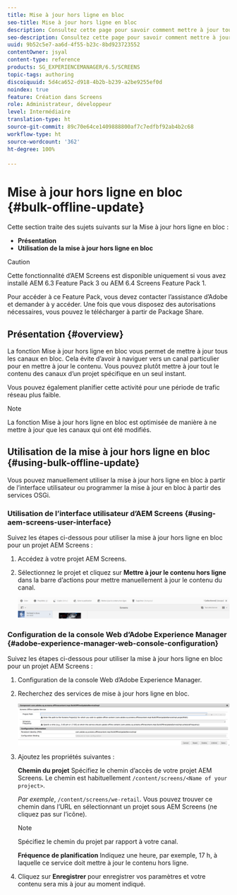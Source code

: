 ```yaml
---
title: Mise à jour hors ligne en bloc
seo-title: Mise à jour hors ligne en bloc
description: Consultez cette page pour savoir comment mettre à jour tous les canaux en bloc.
seo-description: Consultez cette page pour savoir comment mettre à jour tous les canaux en bloc.
uuid: 9b52c5e7-aa6d-4f55-b23c-8bd923723552
contentOwner: jsyal
content-type: reference
products: SG_EXPERIENCEMANAGER/6.5/SCREENS
topic-tags: authoring
discoiquuid: 5d4ca652-d918-4b2b-b239-a2be9255ef0d
noindex: true
feature: Création dans Screens
role: Administrateur, développeur
level: Intermédiaire
translation-type: ht
source-git-commit: 89c70e64ce1409888800af7c7edfbf92ab4b2c68
workflow-type: ht
source-wordcount: '362'
ht-degree: 100%

---
```



# Mise à jour hors ligne en bloc {#bulk-offline-update}

Cette section traite des sujets suivants sur la Mise à jour hors ligne en bloc :

* **Présentation**
* **Utilisation de la mise à jour hors ligne en bloc**

>[!CAUTION]
>
>Cette fonctionnalité d’AEM Screens est disponible uniquement si vous avez installé AEM 6.3 Feature Pack 3 ou AEM 6.4 Screens Feature Pack 1.
>
>Pour accéder à ce Feature Pack, vous devez contacter l’assistance d’Adobe et demander à y accéder. Une fois que vous disposez des autorisations nécessaires, vous pouvez le télécharger à partir de Package Share.

## Présentation {#overview}

La fonction Mise à jour hors ligne en bloc vous permet de mettre à jour tous les canaux en bloc. Cela évite d’avoir à naviguer vers un canal particulier pour en mettre à jour le contenu. Vous pouvez plutôt mettre à jour tout le contenu des canaux d’un projet spécifique en un seul instant.

Vous pouvez également planifier cette activité pour une période de trafic réseau plus faible.

>[!NOTE]
>
>La fonction Mise à jour hors ligne en bloc est optimisée de manière à ne mettre à jour que les canaux qui ont été modifiés.

## Utilisation de la mise à jour hors ligne en bloc {#using-bulk-offline-update}

Vous pouvez manuellement utiliser la mise à jour hors ligne en bloc à partir de l’interface utilisateur ou programmer la mise à jour en bloc à partir des services OSGi.

### Utilisation de l’interface utilisateur d’AEM Screens {#using-aem-screens-user-interface}

Suivez les étapes ci-dessous pour utiliser la mise à jour hors ligne en bloc pour un projet AEM Screens :

1. Accédez à votre projet AEM Screens.
1. Sélectionnez le projet et cliquez sur **Mettre à jour le contenu hors ligne** dans la barre d’actions pour mettre manuellement à jour le contenu du canal.

   ![screen_shot_2018-04-24at122256pm](assets/screen_shot_2018-04-24at122256pm.png)

### Configuration de la console Web d’Adobe Experience Manager {#adobe-experience-manager-web-console-configuration}

Suivez les étapes ci-dessous pour utiliser la mise à jour hors ligne en bloc pour un projet AEM Screens :

1. Configuration de la console Web d’Adobe Experience Manager.
1. Recherchez des services de mise à jour hors ligne en bloc.

   ![screen_shot_2018-04-24at121428pm](assets/screen_shot_2018-04-24at121428pm.png)

1. Ajoutez les propriétés suivantes :

   **Chemin du projet** Spécifiez le chemin d’accès de votre projet AEM Screens. Le chemin est habituellement `/content/screens/<Name of your project>`.

   *Par exemple*, `/content/screens/we-retail`. Vous pouvez trouver ce chemin dans l’URL en sélectionnant un projet sous AEM Screens (ne cliquez pas sur l’icône).

   >[!NOTE]
   >
   >Spécifiez le chemin du projet par rapport à votre canal.

   **Fréquence de planification** Indiquez une heure, par exemple, 17 h, à laquelle ce service doit mettre à jour le contenu hors ligne.

1. Cliquez sur **Enregistrer** pour enregistrer vos paramètres et votre contenu sera mis à jour au moment indiqué.

